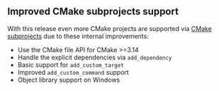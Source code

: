 ## Improved CMake subprojects support

With this release even more CMake projects are supported via
[CMake subprojects](CMake-module.md#cmake-subprojects) due to these internal
improvements:

- Use the CMake file API for CMake >=3.14
- Handle the explicit dependencies via `add_dependency`
- Basic support for `add_custom_target`
- Improved `add_custom_command` support
- Object library support on Windows
